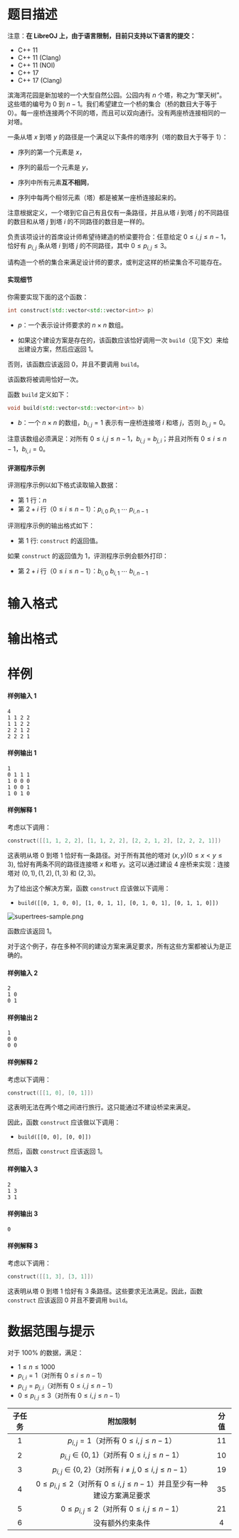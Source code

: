 
# 题目描述

注意：**在 LibreOJ 上，由于语言限制，目前只支持以下语言的提交：**
- C++ 11
- C++ 11 (Clang)
- C++ 11 (NOI)
- C++ 17
- C++ 17 (Clang)

滨海湾花园是新加坡的⼀个⼤型⾃然公园。公园内有 $n$ 个塔，称之为“擎天树”。这些塔的编号为 $0$ 到 $n-1$。我们希望建⽴⼀个桥的集合（桥的数⽬⼤于等于 $0$）。每⼀座桥连接两个不同的塔，而且可以双向通⾏。没有两座桥连接相同的⼀对塔。

⼀条从塔 $x$ 到塔 $y$ 的路径是⼀个满⾜以下条件的塔序列（塔的数⽬⼤于等于 $1$）：

- 序列的第⼀个元素是 $x$，

- 序列的最后⼀个元素是 $y$，

- 序列中所有元素**互不相同**，

- 序列中每两个相邻元素（塔）都是被某⼀座桥连接起来的。

注意根据定义，⼀个塔到它⾃⼰有且仅有⼀条路径，并且从塔 $i$ 到塔 $j$ 的不同路径的数⽬和从塔 $j$ 到塔 $i$ 的不同路径的数⽬是⼀样的。

负责该项设计的⾸席设计师希望待建造的桥梁要符合：任意给定 $0\le i,j\le n-1$，恰好有 $p_{i,j}$ 条从塔 $i$ 到塔 $j$ 的不同路径，其中 $0\le p_{i,j}\le 3$。

请构造⼀个桥的集合来满⾜设计师的要求，或判定这样的桥梁集合不可能存在。

#### 实现细节

你需要实现下⾯的这个函数：

```cpp
int construct(std::vector<std::vector<int>> p)
```

- $p$：⼀个表示设计师要求的 $n\times n$ 数组。

- 如果这个建设⽅案是存在的，该函数应该恰好调⽤⼀次 `build`（⻅下⽂）来给出建设⽅案，然后应返回 $1$。

否则，该函数应该返回 $0$，并且不要调⽤ `build`。

该函数将被调⽤恰好⼀次。

函数 `build` 定义如下：

```cpp
void build(std::vector<std::vector<int>> b)
```

- $b$：⼀个 $n\times n$ 的数组，$b_{i,j}=1$ 表示有⼀座桥连接塔 $i$ 和塔 $j$，否则 $b_{i,j}=0$。

注意该数组必须满⾜：对所有 $0\le i,j\le n-1$，$b_{i,j} = b_{j,i}$；并且对所有 $0\le i\le n-1$，$b_{i,i}=0$。

#### 评测程序示例

评测程序示例以如下格式读取输⼊数据：

- 第 $1$ ⾏：$n$
- 第 $2+i$ ⾏（$0\le i\le n-1$）：$p_{i,0}\ p_{i,1}\ \cdots\ p_{i,n-1}$

评测程序示例的输出格式如下：

- 第 $1$ ⾏: `construct` 的返回值。

如果 `construct` 的返回值为 $1$，评测程序示例会额外打印：

- 第 $2+i$ ⾏（$0\le i\le n-1$）：$b_{i,0}\ b_{i,1}\ \cdots\ b_{i,n-1}$


# 输入格式



# 输出格式



# 样例

#### 样例输入 1

```plain
4
1 1 2 2
1 1 2 2
2 2 1 2
2 2 2 1
```

#### 样例输出 1

```plain
1
0 1 1 1
1 0 0 0
1 0 0 1
1 0 1 0
```

#### 样例解释 1

考虑以下调⽤：

```cpp
construct([[1, 1, 2, 2], [1, 1, 2, 2], [2, 2, 1, 2], [2, 2, 2, 1]])
```

这表明从塔 $0$ 到塔 $1$ 恰好有⼀条路径。对于所有其他的塔对 $(x, y) (0\le x < y\le 3)$, 恰好有两条不同的路径连接塔 $x$ 和塔 $y$。这可以通过建设 $4$ 座桥来实现：连接塔对 $(0, 1), (1, 2), (1, 3)$ 和 $(2, 3)$。

为了给出这个解决⽅案，函数 `construct` 应该做以下调⽤：

- `build([[0, 1, 0, 0], [1, 0, 1, 1], [0, 1, 0, 1], [0, 1, 1, 0]])`

![supertrees-sample.png](/source/loj/3365/img/aHR0cHM6Ly9sb2otaW1nLnVweXVuLm1lbmNpLm1lbXNldDAuY24vMjAyMC8wOS8xNy81ZjYzMmI3ODM1N2E3LnBuZw==.png)

函数应该返回 $1$。

对于这个例⼦，存在多种不同的建设⽅案来满⾜要求，所有这些⽅案都被认为是正确的。

#### 样例输入 2

```plain
2
1 0
0 1
```

#### 样例输出 2

```plain
1
0 0
0 0
```

#### 样例解释 2

考虑以下调⽤：

```cpp
construct([[1, 0], [0, 1]])
```

这表明⽆法在两个塔之间进⾏旅⾏。这只能通过不建设桥梁来满⾜。

因此，函数 `construct` 应该做以下调⽤：

- `build([[0, 0], [0, 0]])`

然后，函数 `construct` 应该返回 $1$。

#### 样例输入 3

```plain
2
1 3
3 1
```

#### 样例输出 3

```plain
0
```

#### 样例解释 3

考虑以下调⽤：

```cpp
construct([[1, 3], [3, 1]])
```

这表明从塔 $0$ 到塔 $1$ 恰好有 $3$ 条路径。这些要求⽆法满⾜。因此，函数 `construct` 应该返回 $0$ 并且不要调⽤ `build`。


# 数据范围与提示

对于 $100\%$ 的数据，满足：

- $1\le n\le 1000$
- $p_{i,i}=1$（对所有 $0\le i\le n-1$）
- $p_{i,j}=p_{j,i}$（对所有 $0\le i,j\le n-1$）
- $0\le p_{i,j}\le 3$（对所有 $0\le i, j\le n-1$）

| 子任务 |                           附加限制                           | 分值 |
| :----: | :----------------------------------------------------------: | :--: |
|  $1$   |           $p_{i,j}=1$（对所有 $0\le i,j\le n-1$）            | $11$ |
|  $2$   |       $p_{i,j}\in \{0,1\}$（对所有 $0\le i,j\le n-1$）       | $10$ |
|  $3$   |   $p_{i,j}\in \{0,2\}$（对所有 $i\neq j,0\le i,j\le n-1$）   | $19$ |
|  $4$   | $0\le p_{i,j}\le 2$（对所有 $0\le i,j\le n-1$）并且至少有一种建设方案满足要求 | $35$ |
|  $5$   |       $0\le p_{i,j}\le 2$（对所有 $0\le i,j\le n-1$）        | $21$ |
|  $6$   |                       没有额外约束条件                       | $4$  |



